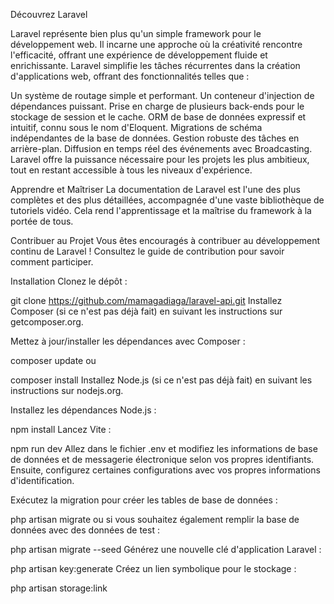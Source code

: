 Découvrez Laravel


Laravel représente bien plus qu'un simple framework pour le développement web. Il incarne une approche où la créativité rencontre l'efficacité, offrant une expérience de développement fluide et enrichissante. Laravel simplifie les tâches récurrentes dans la création d'applications web, offrant des fonctionnalités telles que :

Un système de routage simple et performant.
Un conteneur d'injection de dépendances puissant.
Prise en charge de plusieurs back-ends pour le stockage de session et le cache.
ORM de base de données expressif et intuitif, connu sous le nom d'Eloquent.
Migrations de schéma indépendantes de la base de données.
Gestion robuste des tâches en arrière-plan.
Diffusion en temps réel des événements avec Broadcasting.
Laravel offre la puissance nécessaire pour les projets les plus ambitieux, tout en restant accessible à tous les niveaux d'expérience.

Apprendre et Maîtriser
La documentation de Laravel est l'une des plus complètes et des plus détaillées, accompagnée d'une vaste bibliothèque de tutoriels vidéo. Cela rend l'apprentissage et la maîtrise du framework à la portée de tous.

Contribuer au Projet
Vous êtes encouragés à contribuer au développement continu de Laravel ! Consultez le guide de contribution pour savoir comment participer.

Installation
Clonez le dépôt :

git clone https://github.com/mamagadiaga/laravel-api.git
Installez Composer (si ce n'est pas déjà fait) en suivant les instructions sur getcomposer.org.

Mettez à jour/installer les dépendances avec Composer :

composer update
ou

composer install
Installez Node.js (si ce n'est pas déjà fait) en suivant les instructions sur nodejs.org.

Installez les dépendances Node.js :

npm install
Lancez Vite :

npm run dev
Allez dans le fichier .env et modifiez les informations de base de données et de messagerie électronique selon vos propres identifiants. Ensuite, configurez certaines configurations avec vos propres informations d'identification.

Exécutez la migration pour créer les tables de base de données :

php artisan migrate
ou si vous souhaitez également remplir la base de données avec des données de test :

php artisan migrate --seed
Générez une nouvelle clé d'application Laravel :

php artisan key:generate
Créez un lien symbolique pour le stockage :

php artisan storage:link
